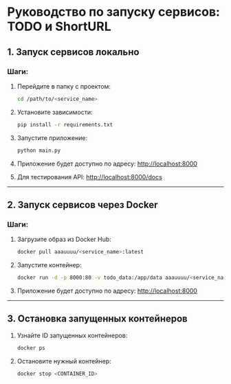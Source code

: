 # Руководство по запуску сервисов: TODO и ShortURL

## 1. Запуск сервисов локально

### Шаги:

1. Перейдите в папку с проектом:
   ```bash
   cd /path/to/<service_name>
   ```

2. Установите зависимости:
   ```bash
   pip install -r requirements.txt
   ```

3. Запустите приложение:
   ```bash
   python main.py
   ```

4. Приложение будет доступно по адресу:
   [http://localhost:8000](http://localhost:8000)

5. Для тестирования API:
   [http://localhost:8000/docs](http://localhost:8000/docs)


---

## 2. Запуск сервисов через Docker

### Шаги:

1. Загрузите образ из Docker Hub:
   ```bash
   docker pull aaauuuu/<service_name>:latest
   ```

2. Запустите контейнер:
   ```bash
   docker run -d -p 8000:80 -v todo_data:/app/data aaauuuu/<service_name>:latest
   ```

3. Приложение будет доступно по адресу:
   [http://localhost:8000](http://localhost:8000)

---

## 3. Остановка запущенных контейнеров

1. Узнайте ID запущенных контейнеров:
   ```bash
   docker ps
   ```

2. Остановите нужный контейнер:
   ```bash
   docker stop <CONTAINER_ID>
   ```
